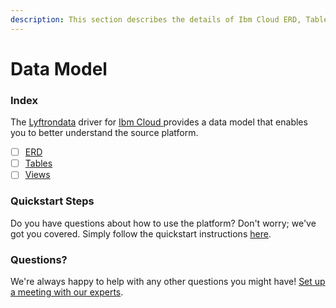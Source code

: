 ```yaml
---
description: This section describes the details of Ibm Cloud ERD, Tables, and Views.
---
```


# Data Model

### Index

The  [Lyftrondata](https://www.lyftrondata.com/) driver for [Ibm Cloud](https://www.lyftrondata.com/integration/ibm-cloud/)[ ](https://www.lyftrondata.com/integration/ibm-cloud/)provides a data model that enables you to better understand the source platform.

* [ ] [ERD](../../../technology-analytics/ibm-cloud/data-model/erd.md)
* [ ] [Tables](../../../technology-analytics/ibm-cloud/data-model/tables.md)
* [ ] [Views](../../../technology-analytics/ibm-cloud/data-model/views.md)

### Quickstart Steps

Do you have questions about how to use the platform? Don't worry; we've got you covered. Simply follow the quickstart instructions [here](../../../../quickstart-steps.md).

### Questions? <a href="#questions" id="questions"></a>

We're always happy to help with any other questions you might have! [Set up a meeting with our experts](https://www.lyftrondata.com/book-a-meeting/).

